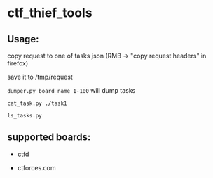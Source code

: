 # ctf_thief_tools

## Usage:

copy request to one of tasks json (RMB -> "copy request headers" in firefox)

save it to /tmp/request

`dumper.py board_name 1-100` will dump tasks

`cat_task.py ./task1` 

`ls_tasks.py`

## supported boards:
* ctfd

* ctforces.com